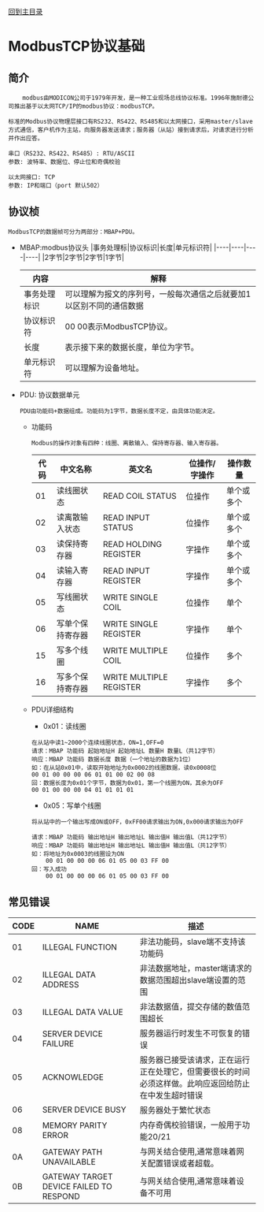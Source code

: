 [回到主目录](/README.md)
# ModbusTCP协议基础
## 简介
```shell
    modbus由MODICON公司于1979年开发，是一种工业现场总线协议标准。1996年施耐德公司推出基于以太网TCP/IP的modbus协议：modbusTCP。

标准的Modbus协议物理层接口有RS232、RS422、RS485和以太网接口，采用master/slave方式通信，客户机作为主站，向服务器发送请求；服务器（从站）接到请求后，对请求进行分析并作出应答。

串口（RS232、RS422、RS485）: RTU/ASCII 
参数: 波特率、数据位、停止位和奇偶校验

以太网接口: TCP
参数: IP和端口（port 默认502）
```
## 协议桢

    ModbusTCP的数据帧可分为两部分：MBAP+PDU。

- MBAP:modbus协议头
    |事务处理标|协议标识|长度|单元标识符|
    |----|----|----|----|
    |2字节|2字节|2字节|1字节|

    |内容	|解释|
    |----|----|    
    |事务处理标识|	可以理解为报文的序列号，一般每次通信之后就要加1以区别不同的通信数据|报文。|
    |协议标识符|	00 00表示ModbusTCP协议。|
    |长度|	表示接下来的数据长度，单位为字节。|
    |单元标识符|	可以理解为设备地址。|


- PDU: 协议数据单元
    ```shell
    PDU由功能码+数据组成。功能码为1字节，数据长度不定，由具体功能决定。
    ```
    - 功能码
        ```shell
        Modbus的操作对象有四种：线圈、离散输入、保持寄存器、输入寄存器。
        ```
         |代码	|中文名称	|英文名	|位操作/字操作	|操作数量|
         |----|----|----|----|----|
        |01	|读线圈状态	|READ COIL STATUS	|位操作	|单个或多个|
        |02	|读离散输入状态	|READ INPUT STATUS	|位操作	|单个或多个|
        |03	|读保持寄存器	|READ HOLDING REGISTER	|字操作	|单个或多个|
        |04	|读输入寄存器	|READ INPUT REGISTER	|字操作	|单个或多个|
        |05	|写线圈状态	|WRITE SINGLE COIL	|位操作	|单个|
        |06	|写单个保持寄存器	|WRITE SINGLE REGISTER	|字操作	|单个|
        |15	|写多个线圈	|WRITE MULTIPLE COIL	|位操作	|多个|
        |16	|写多个保持寄存器	|WRITE MULTIPLE REGISTER	|字操作	|多个|

    
    - PDU详细结构

        - 0x01：读线圈
        ```shell
        在从站中读1~2000个连续线圈状态，ON=1,OFF=0
        请求：MBAP 功能码 起始地址H 起始地址L 数量H 数量L（共12字节）
        响应：MBAP 功能码 数据长度 数据（一个地址的数据为1位）
        如：在从站0x01中，读取开始地址为0x0002的线圈数据，读0x0008位
        00 01 00 00 00 06 01 01 00 02 00 08
        回：数据长度为0x01个字节，数据为0x01，第一个线圈为ON，其余为OFF
        00 01 00 00 00 04 01 01 01 01
        ```
        - 0x05：写单个线圈
        ```shell
        将从站中的一个输出写成ON或OFF，0xFF00请求输出为ON,0x000请求输出为OFF

        请求：MBAP 功能码 输出地址H 输出地址L 输出值H 输出值L（共12字节）
        响应：MBAP 功能码 输出地址H 输出地址L 输出值H 输出值L（共12字节）
        如：将地址为0x0003的线圈设为ON
            00 01 00 00 00 06 01 05 00 03 FF 00
        回：写入成功
            00 01 00 00 00 06 01 05 00 03 FF 00
        ```
## 常见错误

|CODE	|NAME	|描述|
|----|----|----|
|01	 |ILLEGAL FUNCTION  	|非法功能码，slave端不支持该功能码
|02	 |ILLEGAL DATA ADDRESS  	|非法数据地址，master端请求的数据范围超出slave端设置的范围
|03	 |ILLEGAL DATA VALUE  	|非法数据值，提交存储的数值范围超长
|04	 |SERVER DEVICE FAILURE  	|服务器运行时发生不可恢复的错误
|05	 |ACKNOWLEDGE  	|服务器已接受该请求，正在运行正在处理它，但需要很长的时间必须这样做。此响应返回给防止在中发生超时错误
|06	 |SERVER DEVICE BUSY  	|服务器处于繁忙状态
|08	 |MEMORY PARITY ERROR  |内存奇偶校验错误，一般用于功能20/21
|0A	 |GATEWAY PATH UNAVAILABLE  	|与网关结合使用,通常意味着网关配置错误或者超载。
|0B	 |GATEWAY TARGET DEVICE FAILED TO RESPOND  	|与网关结合使用,通常意味着设备不可用